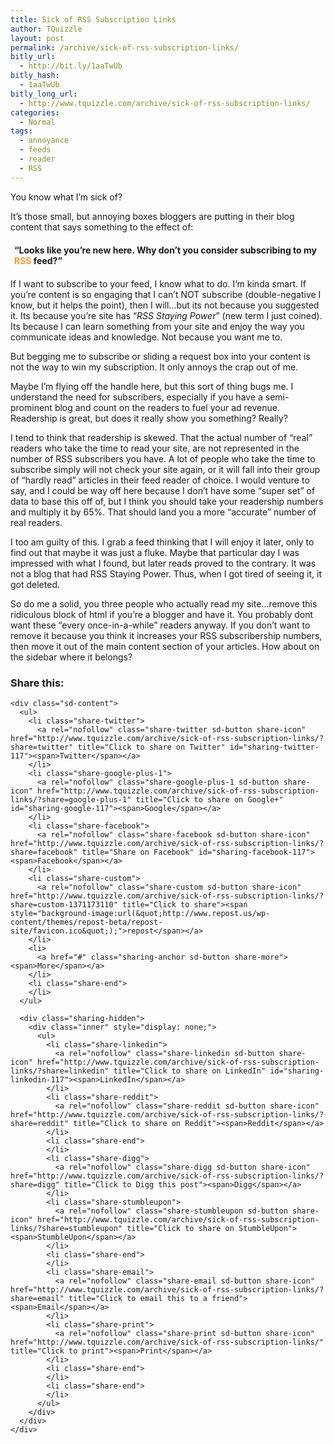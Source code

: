 ```yaml
---
title: Sick of RSS Subscription Links
author: TQuizzle
layout: post
permalink: /archive/sick-of-rss-subscription-links/
bitly_url:
  - http://bit.ly/1aaTwUb
bitly_hash:
  - 1aaTwUb
bitly_long_url:
  - http://www.tquizzle.com/archive/sick-of-rss-subscription-links/
categories:
  - Normal
tags:
  - annoyance
  - feeds
  - reader
  - RSS
---
```

You know what I&#8217;m sick of?

It&#8217;s those small, but annoying boxes bloggers are putting in their blog content that says something to the effect of:

<div style="padding:5px;border:1px dotted #ffffff;margin: 10px auto;">
  <strong>&#8220;Looks like you&#8217;re new here. Why don&#8217;t you consider subscribing to my <span style="color:#FF9933;">RSS</span> feed?&#8221;</strong>
</div>

If I want to subscribe to your feed, I know what to do. I&#8217;m kinda smart. If you&#8217;re content is so engaging that I can&#8217;t NOT subscribe (double-negative I know, but it helps the point), then I will&#8230;but its not because you suggested it. Its because you&#8217;re site has &#8220;*RSS Staying Power*&#8221; (new term I just coined). Its because I can learn something from your site and enjoy the way you communicate ideas and knowledge. Not because you want me to.


But begging me to subscribe or sliding a request box into your content is not the way to win my subscription. It only annoys the crap out of me.

Maybe I&#8217;m flying off the handle here, but this sort of thing bugs me. I understand the need for subscribers, especially if you have a semi-prominent blog and count on the readers to fuel your ad revenue. Readership is great, but does it really show you something? Really?

I tend to think that readership is skewed. That the actual number of &#8220;real&#8221; readers who take the time to read your site, are not represented in the number of RSS subscribers you have. A lot of people who take the time to subscribe simply will not check your site again, or it will fall into their group of &#8220;hardly read&#8221; articles in their feed reader of choice. I would venture to say, and I could be way off here because I don&#8217;t have some &#8220;super set&#8221; of data to base this off of, but I think you should take your readership numbers and multiply it by 65%. That should land you a more &#8220;accurate&#8221; number of real readers.

I too am guilty of this. I grab a feed thinking that I will enjoy it later, only to find out that maybe it was just a fluke. Maybe that particular day I was impressed with what I found, but later reads proved to the contrary. It was not a blog that had RSS Staying Power. Thus, when I got tired of seeing it, it got deleted.

So do me a solid, you three people who actually read my site&#8230;remove this ridiculous block of html if you&#8217;re a blogger and have it. You probably dont want these &#8220;every once-in-a-while&#8221; readers anyway. If you don&#8217;t want to remove it because you think it increases your RSS subscribership numbers, then move it out of the main content section of your articles. How about on the sidebar where it belongs?

<div class="sharedaddy sd-sharing-enabled">
  <div class="robots-nocontent sd-block sd-social sd-social-icon-text sd-sharing">
    <h3 class="sd-title">
      Share this:
    </h3>
    
    <div class="sd-content">
      <ul>
        <li class="share-twitter">
          <a rel="nofollow" class="share-twitter sd-button share-icon" href="http://www.tquizzle.com/archive/sick-of-rss-subscription-links/?share=twitter" title="Click to share on Twitter" id="sharing-twitter-117"><span>Twitter</span></a>
        </li>
        <li class="share-google-plus-1">
          <a rel="nofollow" class="share-google-plus-1 sd-button share-icon" href="http://www.tquizzle.com/archive/sick-of-rss-subscription-links/?share=google-plus-1" title="Click to share on Google+" id="sharing-google-117"><span>Google</span></a>
        </li>
        <li class="share-facebook">
          <a rel="nofollow" class="share-facebook sd-button share-icon" href="http://www.tquizzle.com/archive/sick-of-rss-subscription-links/?share=facebook" title="Share on Facebook" id="sharing-facebook-117"><span>Facebook</span></a>
        </li>
        <li class="share-custom">
          <a rel="nofollow" class="share-custom sd-button share-icon" href="http://www.tquizzle.com/archive/sick-of-rss-subscription-links/?share=custom-1371173110" title="Click to share"><span style="background-image:url(&quot;http://www.repost.us/wp-content/themes/repost-beta/repost-site/favicon.ico&quot;);">repost</span></a>
        </li>
        <li>
          <a href="#" class="sharing-anchor sd-button share-more"><span>More</span></a>
        </li>
        <li class="share-end">
        </li>
      </ul>
      
      <div class="sharing-hidden">
        <div class="inner" style="display: none;">
          <ul>
            <li class="share-linkedin">
              <a rel="nofollow" class="share-linkedin sd-button share-icon" href="http://www.tquizzle.com/archive/sick-of-rss-subscription-links/?share=linkedin" title="Click to share on LinkedIn" id="sharing-linkedin-117"><span>LinkedIn</span></a>
            </li>
            <li class="share-reddit">
              <a rel="nofollow" class="share-reddit sd-button share-icon" href="http://www.tquizzle.com/archive/sick-of-rss-subscription-links/?share=reddit" title="Click to share on Reddit"><span>Reddit</span></a>
            </li>
            <li class="share-end">
            </li>
            <li class="share-digg">
              <a rel="nofollow" class="share-digg sd-button share-icon" href="http://www.tquizzle.com/archive/sick-of-rss-subscription-links/?share=digg" title="Click to Digg this post"><span>Digg</span></a>
            </li>
            <li class="share-stumbleupon">
              <a rel="nofollow" class="share-stumbleupon sd-button share-icon" href="http://www.tquizzle.com/archive/sick-of-rss-subscription-links/?share=stumbleupon" title="Click to share on StumbleUpon"><span>StumbleUpon</span></a>
            </li>
            <li class="share-end">
            </li>
            <li class="share-email">
              <a rel="nofollow" class="share-email sd-button share-icon" href="http://www.tquizzle.com/archive/sick-of-rss-subscription-links/?share=email" title="Click to email this to a friend"><span>Email</span></a>
            </li>
            <li class="share-print">
              <a rel="nofollow" class="share-print sd-button share-icon" href="http://www.tquizzle.com/archive/sick-of-rss-subscription-links/" title="Click to print"><span>Print</span></a>
            </li>
            <li class="share-end">
            </li>
            <li class="share-end">
            </li>
          </ul>
        </div>
      </div>
    </div>
  </div>
</div>